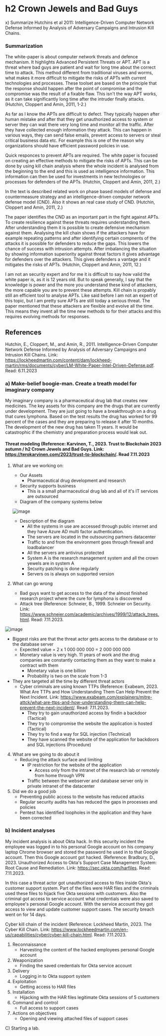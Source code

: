 # h2 Crown Jewels and Bad Guys

x) Summarize Hutchins et al 2011: Intelligence-Driven Computer Network Defense Informed by Analysis of Adversary Campaigns and Intrusion Kill Chains.

### Summarization

The white-paper is about computer network threats and defence mechanism. It highlights Advanced Persistent Threats or APT. APT is a threat where bad guys are patient and wait for long tme about the correct time to attack. This method different from traditional viruses and worms, what makes it more difficult to mitigate the risks of APTs with current technologies and processes. These toolset are based on the principle that the response should happen after the point of compromise and the compromise was the result of a fixable flaw. This isn't the way APT works, as it can take significantly long time after the intruder finally attacks. (Hutchin, Cloppert and Amin, 2011, 1-2.)

As far as I know the APTs are difficult to defect. They typically happen after human mistake and after that they get unauthorized access to system or server they can wait there very long time and monitor all the traffic. After they have collected enough information they attack. This can happen in various ways, they can send false emails, prevent access to servers or steal critical business data etc. For example this is one of the reason why organizations should have efficient password policies in use. 

Quick responces to prevent APTs are required. The white paper is focused on creating an effective methods to mitigate the risks of APTs. This can be done by using kill chain analysis where the whole incident is analysed from the beginning to the end and this is used as intelligence information. This information can then be used for investments in new technologies or processes for defenders of the APTs. (Hutchin, Cloppert and Amin, 2011, 2.)

In the text is described related work on phase based models of defense and countermeasure strategy and an intelligence-driven computer network defense model (CND). Also it shows an  real case study of CND. (Hutchin, Cloppert and Amin, 2011, 2.)

The paper identifies the CND as an important part in the fight against APTs. To create resilience against these threats requires understanding them. After understanding them it is possible to create defensive mechanism against them. Analysing the kill chain shows if the attackers have for example repeating patterns and after identifying certain compnents of the attacks it is possible for defenders to reduce the gaps. This lowers the chance of success with intrusion attempts. After imbalancing the situation by showing information superiority against threat factors it gives advantage for defenders over the attackers. This gives defenders a vantage and it mitigates the risks of APTs. (Hutchin, Cloppert and Amin, 2011, 12.)

I am not an security expert and for me it is difficult to say how valid the white paper is, as it is 12 years old. But to speak generally, I say that the knowledge is power and the more you understand these kind of attackers, the more capable you are to prevent these attempts. Kill chain is propably still an efficient tool to analyse APTs. Like said before I am not an expert of this topic, but I am pretty sure APTs are still today a serious threat. The paper mentioned that these attackers are flexible and evolve all the time. This means they invent all the time new methods to for their attacks and this requires evolving methods for responses.  

## References

Hutchin, E., Cloppert, M., and Amin, R., 2011. Intelligence-Driven Computer Network Defense Informed by Analysis of Adversary Campaigns and Intrusion Kill Chains. Link: https://lockheedmartin.com/content/dam/lockheed-martin/rms/documents/cyber/LM-White-Paper-Intel-Driven-Defense.pdf. Read: 6.11.2023

### a) Make-belief boogie-man. Create a treath model for imaginary company

My imaginary company is a pharmaceutical drug lab that creates new medicines. The key assets for this company are the drugs that are currently under development. They are just going to have a breakthrough on a drug that cures lymphona. Based on the test results the drug has worked for 99 percent of the cases and they are preparing to release it after 10 months. The development of the new drug has taken 11 years. It would be catastrophic if the chemistry and preparation process would leak out.

#### Threat modeling (Reference: Karvinen, T., 2023. Trust to Blockchain 2023 autumn / h2 Crown Jewels and Bad Guys. Link: https://terokarvinen.com/2023/trust-to-blockchain/. Read 7.11.2023

1) What are we working on:
   - Our Assets
      + Pharmaceutical drug development and research
   -  Security supports business
      + This is a small pharmaceutical drug lab and all of it's IT services are outsourced
   - Diagram of the company systems below
     
   ![image](https://github.com/a1600795/Trust2BlockChain/assets/149095048/72a0429d-ffc1-425a-8c25-c1937a024c5b)

   - Description of the diagram
     + All the systems in use are accessed through public internet and they have Azure AD multi factor authentication.
     + The servers are located in the outsourcing partners datacenter
     + Traffic to and from the environment goes through firewall and loadbalancer
     + All the servers are antivirus protected
     + System A is the research management system and all the crown yewels are in system A
     + Security patching is done regularly
     + Servers os is always on supported version

2) What can go wrong
   - Bad guys want to get access to the data of the almost finished research project where the cure for lymphona is discovered
   - Attack tree (Reference: Schneier, B., 1999. Schneier on Security. Link: https://www.schneier.com/academic/archives/1999/12/attack_trees.html. Read: 7.11.2023.

![image](https://github.com/a1600795/Trust2BlockChain/assets/149095048/edb7beca-8e0c-4ea0-85b3-66e476c2431d)

   - Biggest risks are that the threat actor gets access to the database or to the database server
      + Expected value = 2 x 1 000 000 000 = 2 000 000 000
      + Monetary value is very high. 11 years of work and the drug companies are constantly contacting them as they want to make a contract with them
          - Monetary value is one billion
          - Probability is two on the scale from 1-3
   - They are targeted all the time by different threat actors
      + Cyber criminals are using known TTPs (Reference: Exabeam, 2023. What Are TTPs and How Understanding Them Can Help Prevent the Next Incident. Link: https://www.exabeam.com/explainers/mitre-attck/what-are-ttps-and-how-understanding-them-can-help-prevent-the-next-incident/. Read: 7.11.2023.
         - They try to gain unauthorized access by findin a backdoor (Tactical)
         - They try to compromise the website the application is hosted (Tactical)
         - They try to find a way for SQL injection (Technical)
         - They have scanned the website of the application for backdoors and SQL injections (Procedure)
   4) What are we going to do about it
      + Reducing the attack surface and limiting
         - IP restriction for the website of the application
            + Access only from the intranet of the research lab or remotely from home through VPN
         - Traffic between the webserver and database server only in private intranet of the datacenter
   5) Did we do a good job
      + Preventing public access to the website has reduced attacks
      + Regular security audits has has reduced the gaps in processes and policies
      + Pentest has identified loopholes in the application and they have been corrected

### b) Incident analyses

My incident analysis is about Okta hack. In this security incident the employee was logged in to his personal Google account on his company laptop Chrome browser and stored the password he used in to that Google account. Then this Google account got hacked. (Reference: Bradbury, D., 2023. Unauthorized Access to Okta's Support Case Management System: Root Cause and Remediation. Link: https://sec.okta.com/harfiles. Read: 7.11.2023.

In this case a threat actor got unauthorized access to files inside Okta's customer support system. Part of the files were HAR files and the criminals used these files to hijack five Okta sessions with customers. Also the criminal got access to service account what credentials were also saved to employee's personal Google account. With the service account they got access to view and update customer support cases. The security breach went on for 14 days.

Cyber kill chain of the incident (Reference: Lockheed Martin, 2023. The Cyber Kill Chain. Link: https://www.lockheedmartin.com/en-us/capabilities/cyber/cyber-kill-chain.html. Read: 7.11.2023.

1. Reconnaissance
   - Harvesting the content of the hacked employees personal Google account
2. Weaponization
   - Finding the saved credentials for Okta service account
3. Delivery
   - Logging in to Okta support system
4. Exploitation
   - Getting access to HAR files
5. Installation
   - Hijacking with the HAR files legitimate Okta sessions of 5 customers
6. Command and control
   - Full access to support cases
7. Actions on objectives
   -  Opening and viewing attached files of support cases

C) Starting a lab.




